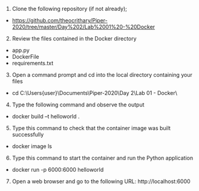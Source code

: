 1. Clone the following repository (if not already);
- https://github.com/theocrithary/Piper-2020/tree/master/Day%202/Lab%2001%20-%20Docker
2. Review the files contained in the Docker directory
- app.py
- DockerFile
- requirements.txt
3. Open a command prompt and cd into the local directory containing your files
- cd C:\Users\{user}\Documents\Piper-2020\Day 2\Lab 01 - Docker\
4. Type the following command and observe the output
- docker build –t helloworld .
5. Type this command to check that the container image was built successfully
- docker image ls
6. Type this command to start the container and run the Python application
- docker run -p 6000:6000 helloworld
7. Open a web browser and go to the following URL: http://localhost:6000
